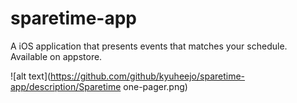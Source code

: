 # sparetime-app
A iOS application that presents events that matches your schedule. Available on appstore. 

![alt text](https://github.com/github/kyuheejo/sparetime-app/description/Sparetime one-pager.png)
